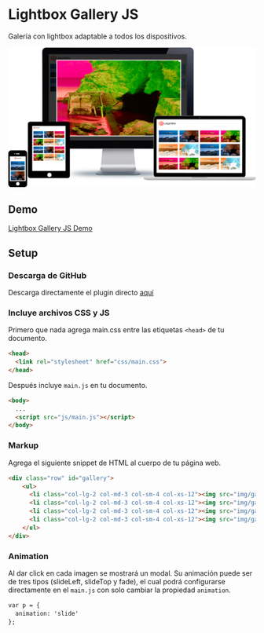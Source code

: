 # Lightbox Gallery JS

Galería con lightbox adaptable a todos los dispositivos.

![Lightbox Responsive](https://github.com/micazoyolli/lightbox-gallery/blob/master/assets/screenshot.png)

## Demo
[Lightbox Gallery JS Demo](https://micazoyolli.github.io/lightbox-gallery/)

## Setup

### Descarga de GitHub

Descarga directamente el plugin directo [aquí](https://github.com/micazoyolli/lightbox-gallery/archive/master.zip)

### Incluye archivos CSS y JS

Primero que nada agrega main.css entre las etiquetas `<head>` de tu documento.

```html
<head>
  <link rel="stylesheet" href="css/main.css">
</head>
```

Después incluye `main.js` en tu documento.

```html
<body>
  ...
  <script src="js/main.js"></script>
</body>
```

### Markup

Agrega el siguiente snippet de HTML al cuerpo de tu página web.

```html
<div class="row" id="gallery">
    <ul>
      <li class="col-lg-2 col-md-3 col-sm-4 col-xs-12"><img src="img/gallery/01.jpg" alt="Gallery 1"></li>
      <li class="col-lg-2 col-md-3 col-sm-4 col-xs-12"><img src="img/gallery/02.jpg" alt="Gallery 2"></li>
      <li class="col-lg-2 col-md-3 col-sm-4 col-xs-12"><img src="img/gallery/03.jpg" alt="Gallery 3"></li>
      <li class="col-lg-2 col-md-3 col-sm-4 col-xs-12"><img src="img/gallery/04.jpg" alt="Gallery 4"></li>
    </ul>
</div>
```

### Animation

Al dar click en cada imagen se mostrará un modal. Su animación puede ser de tres tipos (slideLeft, slideTop y fade), el cual podrá configurarse directamente en el `main.js` con solo cambiar la propiedad `animation`.

```html
var p = {
  animation: 'slide'
};
```
